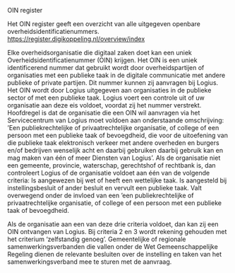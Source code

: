 OIN register

Het OIN register geeft een overzicht van alle uitgegeven openbare overheidsidentificatienummers.
https://register.digikoppeling.nl/overview/index

Elke overheidsorganisatie die digitaal zaken doet kan een uniek Overheidsidentificatienummer (OIN) krijgen. Het OIN is een uniek identificerend nummer dat gebruikt wordt door overheidspartijen of organisaties met een publieke taak in de digitale communicatie met andere publieke of private partijen. Dit nummer kunnen zij aanvragen bij Logius. Het OIN wordt door Logius uitgegeven aan organisaties in de publieke sector of met een publieke taak. Logius voert een controle uit of uw organisatie aan deze eis voldoet, voordat zij het nummer verstrekt. Hoofdregel is dat de organisatie die een OIN wil aanvragen via het Servicecentrum van Logius moet voldoen aan onderstaande omschrijving:
’Een publiekrechtelijke of privaatrechtelijke organisatie, of college of een persoon met een publieke taak of bevoegdheid, die voor de uitoefening van die publieke taak elektronisch verkeer met andere overheden en burgers en/of bedrijven wenselijk acht en daarbij gebruiken daarbij gebruik kan en mag maken van één of meer Diensten van Logius’.
Als de organisatie niet een gemeente, provincie, waterschap, gerechtshof of rechtbank is, dan controleert Logius of de organisatie voldoet aan één van de volgende criteria:
Is aangewezen bij wet of heeft een wettelijke taak.
Is aangesteld bij instellingsbesluit of ander besluit en vervult een publieke taak. Valt overwegend onder de invloed van een ’een publiekrechtelijke of privaatrechtelijke organisatie, of college of een persoon met een publieke taak of bevoegdheid. 

Als de organisatie aan een van deze drie criteria voldoet, dan kan zij een OIN ontvangen van Logius. Bij criteria 2 en 3 wordt rekening gehouden met het criterium ‘zelfstandig genoeg’.
Gemeentelijke of regionale samenwerkingsverbanden die vallen onder de Wet Gemeenschappelijke Regeling dienen de relevante besluiten over de instelling en taken van het samenwerkingsverband mee te sturen met de aanvraag.
